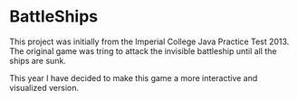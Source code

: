 # BattleShips
This project was initially from the Imperial College Java Practice Test 2013. The original game was tring to attack the invisible battleship until all the ships are sunk. 

This year I have decided to make this game a more interactive and visualized version.
